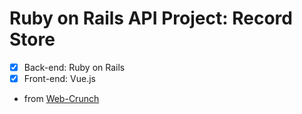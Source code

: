 # Ruby on Rails API Project: Record Store

- [x] Back-end: Ruby on Rails
- [x] Front-end: Vue.js

- from [Web-Crunch](https://web-crunch.com/posts/ruby-on-rails-api-vue-js)